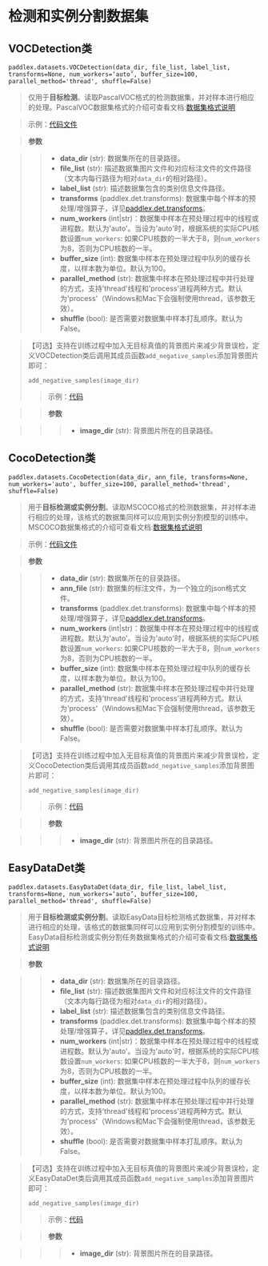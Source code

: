# 检测和实例分割数据集

## VOCDetection类

```
paddlex.datasets.VOCDetection(data_dir, file_list, label_list, transforms=None, num_workers=‘auto’, buffer_size=100, parallel_method='thread', shuffle=False)
```

> 仅用于**目标检测**。读取PascalVOC格式的检测数据集，并对样本进行相应的处理。PascalVOC数据集格式的介绍可查看文档:[数据集格式说明](../datasets.md)  

> 示例：[代码文件](https://github.com/PaddlePaddle/PaddleX/blob/develop/tutorials/train/detection/yolov3_darknet53.py#L29)

> **参数**

> > * **data_dir** (str): 数据集所在的目录路径。  
> > * **file_list** (str): 描述数据集图片文件和对应标注文件的文件路径（文本内每行路径为相对`data_dir`的相对路径）。
> > * **label_list** (str): 描述数据集包含的类别信息文件路径。  
> > * **transforms** (paddlex.det.transforms): 数据集中每个样本的预处理/增强算子，详见[paddlex.det.transforms](./transforms/det_transforms.md)。  
> > * **num_workers** (int|str)：数据集中样本在预处理过程中的线程或进程数。默认为'auto'。当设为'auto'时，根据系统的实际CPU核数设置`num_workers`: 如果CPU核数的一半大于8，则`num_workers`为8，否则为CPU核数的一半。
> > * **buffer_size** (int): 数据集中样本在预处理过程中队列的缓存长度，以样本数为单位。默认为100。  
> > * **parallel_method** (str): 数据集中样本在预处理过程中并行处理的方式，支持'thread'线程和'process'进程两种方式。默认为'process'（Windows和Mac下会强制使用thread，该参数无效）。  
> > * **shuffle** (bool): 是否需要对数据集中样本打乱顺序。默认为False。  

> 【可选】支持在训练过程中加入无目标真值的背景图片来减少背景误检，定义VOCDetection类后调用其成员函数`add_negative_samples`添加背景图片即可：
> ```
> add_negative_samples(image_dir)
> ```
> > 示例：[代码](../../tuning_strategy/detection/negatives_training.html#id4)

> > **参数**

> > > * **image_dir** (str): 背景图片所在的目录路径。

## CocoDetection类

```
paddlex.datasets.CocoDetection(data_dir, ann_file, transforms=None, num_workers='auto', buffer_size=100, parallel_method='thread', shuffle=False)
```

> 用于**目标检测或实例分割**。读取MSCOCO格式的检测数据集，并对样本进行相应的处理，该格式的数据集同样可以应用到实例分割模型的训练中。MSCOCO数据集格式的介绍可查看文档:[数据集格式说明](../datasets.md)  

> 示例：[代码文件](https://github.com/PaddlePaddle/PaddleX/blob/develop/tutorials/train/detection/mask_rcnn_r50_fpn.py#L27)

> **参数**

> > * **data_dir** (str): 数据集所在的目录路径。  
> > * **ann_file** (str): 数据集的标注文件，为一个独立的json格式文件。
> > * **transforms** (paddlex.det.transforms): 数据集中每个样本的预处理/增强算子，详见[paddlex.det.transforms](./transforms/det_transforms.md)。  
> > * **num_workers** (int|str)：数据集中样本在预处理过程中的线程或进程数。默认为'auto'。当设为'auto'时，根据系统的实际CPU核数设置`num_workers`: 如果CPU核数的一半大于8，则`num_workers`为8，否则为CPU核数的一半。  
> > * **buffer_size** (int): 数据集中样本在预处理过程中队列的缓存长度，以样本数为单位。默认为100。  
> > * **parallel_method** (str): 数据集中样本在预处理过程中并行处理的方式，支持'thread'线程和'process'进程两种方式。默认为'process'（Windows和Mac下会强制使用thread，该参数无效）。  
> > * **shuffle** (bool): 是否需要对数据集中样本打乱顺序。默认为False。  

> 【可选】支持在训练过程中加入无目标真值的背景图片来减少背景误检，定义CocoDetection类后调用其成员函数`add_negative_samples`添加背景图片即可：
> ```
> add_negative_samples(image_dir)
> ```
> > 示例：[代码](../../tuning_strategy/detection/negatives_training.html#id4)

> > **参数**

> > > * **image_dir** (str): 背景图片所在的目录路径。

## EasyDataDet类

```
paddlex.datasets.EasyDataDet(data_dir, file_list, label_list, transforms=None, num_workers=‘auto’, buffer_size=100, parallel_method='thread', shuffle=False)
```

> 用于**目标检测或实例分割**。读取EasyData目标检测格式数据集，并对样本进行相应的处理，该格式的数据集同样可以应用到实例分割模型的训练中。EasyData目标检测或实例分割任务数据集格式的介绍可查看文档:[数据集格式说明](../datasets.md)  


> **参数**

> > * **data_dir** (str): 数据集所在的目录路径。  
> > * **file_list** (str): 描述数据集图片文件和对应标注文件的文件路径（文本内每行路径为相对`data_dir`的相对路径）。
> > * **label_list** (str): 描述数据集包含的类别信息文件路径。  
> > * **transforms** (paddlex.det.transforms): 数据集中每个样本的预处理/增强算子，详见[paddlex.det.transforms](./transforms/det_transforms.md)。  
> > * **num_workers** (int|str)：数据集中样本在预处理过程中的线程或进程数。默认为'auto'。当设为'auto'时，根据系统的实际CPU核数设置`num_workers`: 如果CPU核数的一半大于8，则`num_workers`为8，否则为CPU核数的一半。
> > * **buffer_size** (int): 数据集中样本在预处理过程中队列的缓存长度，以样本数为单位。默认为100。  
> > * **parallel_method** (str): 数据集中样本在预处理过程中并行处理的方式，支持'thread'线程和'process'进程两种方式。默认为'process'（Windows和Mac下会强制使用thread，该参数无效）。  
> > * **shuffle** (bool): 是否需要对数据集中样本打乱顺序。默认为False。


> 【可选】支持在训练过程中加入无目标真值的背景图片来减少背景误检，定义EasyDataDet类后调用其成员函数`add_negative_samples`添加背景图片即可：
> ```
> add_negative_samples(image_dir)
> ```
> > 示例：[代码](../../tuning_strategy/detection/negatives_training.html#id4)

> > **参数**

> > > * **image_dir** (str): 背景图片所在的目录路径。
